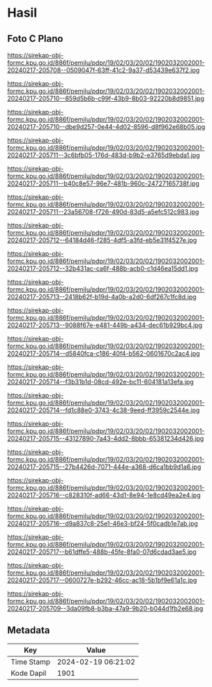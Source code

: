 # Hasil

## Foto C Plano

https://sirekap-obj-formc.kpu.go.id/886f/pemilu/pdpr/19/02/03/20/02/1902032002001-20240217-205708--0509047f-63ff-41c2-9a37-d53439e637f2.jpg

https://sirekap-obj-formc.kpu.go.id/886f/pemilu/pdpr/19/02/03/20/02/1902032002001-20240217-205710--859d5b6b-c99f-43b9-8b03-92220b8d9851.jpg

https://sirekap-obj-formc.kpu.go.id/886f/pemilu/pdpr/19/02/03/20/02/1902032002001-20240217-205710--dbe9d257-0e44-4d02-8596-d8f962e68b05.jpg

https://sirekap-obj-formc.kpu.go.id/886f/pemilu/pdpr/19/02/03/20/02/1902032002001-20240217-205711--3c6bfb05-176d-483d-b9b2-e3765d9ebda1.jpg

https://sirekap-obj-formc.kpu.go.id/886f/pemilu/pdpr/19/02/03/20/02/1902032002001-20240217-205711--b40c8e57-96e7-481b-960c-24727165738f.jpg

https://sirekap-obj-formc.kpu.go.id/886f/pemilu/pdpr/19/02/03/20/02/1902032002001-20240217-205711--23a56708-f726-490d-83d5-a5efc512c983.jpg

https://sirekap-obj-formc.kpu.go.id/886f/pemilu/pdpr/19/02/03/20/02/1902032002001-20240217-205712--64184d46-f285-4df5-a3fd-eb5e31f4527e.jpg

https://sirekap-obj-formc.kpu.go.id/886f/pemilu/pdpr/19/02/03/20/02/1902032002001-20240217-205712--32b431ac-ca6f-488b-acb0-c1d46ea15dd1.jpg

https://sirekap-obj-formc.kpu.go.id/886f/pemilu/pdpr/19/02/03/20/02/1902032002001-20240217-205713--2418b62f-b19d-4a0b-a2d0-6df267c1fc8d.jpg

https://sirekap-obj-formc.kpu.go.id/886f/pemilu/pdpr/19/02/03/20/02/1902032002001-20240217-205713--9088f67e-e481-449b-a434-dec61b929bc4.jpg

https://sirekap-obj-formc.kpu.go.id/886f/pemilu/pdpr/19/02/03/20/02/1902032002001-20240217-205714--d5840fca-c186-40f4-b562-0601670c2ac4.jpg

https://sirekap-obj-formc.kpu.go.id/886f/pemilu/pdpr/19/02/03/20/02/1902032002001-20240217-205714--f3b31b1d-08cd-492e-bc11-604181a13efa.jpg

https://sirekap-obj-formc.kpu.go.id/886f/pemilu/pdpr/19/02/03/20/02/1902032002001-20240217-205714--fd1c88e0-3743-4c38-9eed-ff3959c2544e.jpg

https://sirekap-obj-formc.kpu.go.id/886f/pemilu/pdpr/19/02/03/20/02/1902032002001-20240217-205715--43127890-7a43-4dd2-8bbb-65381234d426.jpg

https://sirekap-obj-formc.kpu.go.id/886f/pemilu/pdpr/19/02/03/20/02/1902032002001-20240217-205715--27b4426d-7071-444e-a368-d6ca1bb9d1a6.jpg

https://sirekap-obj-formc.kpu.go.id/886f/pemilu/pdpr/19/02/03/20/02/1902032002001-20240217-205716--c828310f-ad66-43d1-8e94-1e8cd49ea2e4.jpg

https://sirekap-obj-formc.kpu.go.id/886f/pemilu/pdpr/19/02/03/20/02/1902032002001-20240217-205716--d9a837c8-25e1-46e3-bf24-5f0cadb1e7ab.jpg

https://sirekap-obj-formc.kpu.go.id/886f/pemilu/pdpr/19/02/03/20/02/1902032002001-20240217-205717--b61dffe5-488b-45fe-8fa0-07d6cdad3ae5.jpg

https://sirekap-obj-formc.kpu.go.id/886f/pemilu/pdpr/19/02/03/20/02/1902032002001-20240217-205717--0600727e-b292-46cc-ac18-5b1bf9e61a1c.jpg

https://sirekap-obj-formc.kpu.go.id/886f/pemilu/pdpr/19/02/03/20/02/1902032002001-20240217-205709--3da09fb8-b3ba-47a9-9b20-b044d1fb2e68.jpg


## Metadata

| Key        | Value               |
| ---------- | ------------------- |
| Time Stamp | 2024-02-19 06:21:02 |
| Kode Dapil | 1901                |



